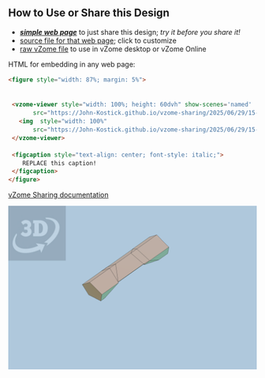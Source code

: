 
## How to Use or Share this Design

 - [***simple web page***](<https://John-Kostick.github.io/vzome-sharing/2025/06/29/15-11-53-Tetraxis-Puzzle-study-4/>) to just share this design; *try it before you share it!*
 - [source file for that web page](<https://github.com/John-Kostick/vzome-sharing/edit/main/2025/06/29/15-11-53-Tetraxis-Puzzle-study-4/index.md>); click to customize
 - [raw vZome file](<https://raw.githubusercontent.com/John-Kostick/vzome-sharing/main/2025/06/29/15-11-53-Tetraxis-Puzzle-study-4/Tetraxis-Puzzle-study-4.vZome>) to use in vZome desktop or vZome Online
 
 HTML for embedding in any web page:
 ```html
<figure style="width: 87%; margin: 5%">
  
  
  <vzome-viewer style="width: 100%; height: 60dvh" show-scenes='named'
        src="https://John-Kostick.github.io/vzome-sharing/2025/06/29/15-11-53-Tetraxis-Puzzle-study-4/Tetraxis-Puzzle-study-4.vZome" >
    <img  style="width: 100%"
        src="https://John-Kostick.github.io/vzome-sharing/2025/06/29/15-11-53-Tetraxis-Puzzle-study-4/Tetraxis-Puzzle-study-4.png" >
  </vzome-viewer>

  <figcaption style="text-align: center; font-style: italic;">
     REPLACE this caption!
  </figcaption>
</figure>

 ```

[vZome Sharing documentation](https://vzome.github.io/vzome/sharing.html#how-it-works)

![Image](<Tetraxis-Puzzle-study-4.png>)


